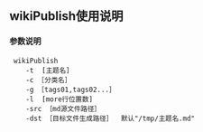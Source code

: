 ##  wikiPublish使用说明

#### 参数说明
     wikiPublish
        -t  [主题名]
        -c ［分类名］
        -g ［tags01,tags02...］
        -l  [more行位置数]
        -src ［md源文件路径］
        -dst ［目标文件生成路径］  默认"/tmp/主题名.md"
         